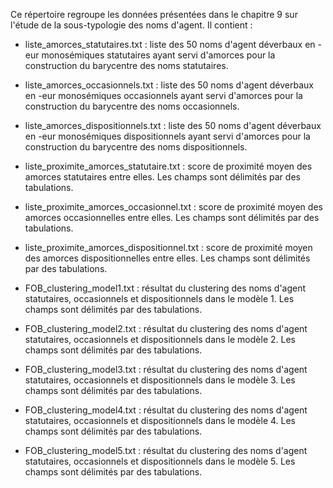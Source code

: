 Ce répertoire regroupe les données présentées dans le chapitre 9 sur l'étude de la sous-typologie des noms d'agent. Il contient :

- liste_amorces_statutaires.txt : liste des 50 noms d'agent déverbaux en -eur monosémiques statutaires ayant servi d'amorces pour la construction du barycentre des noms statutaires.

- liste_amorces_occasionnels.txt : liste des 50 noms d'agent déverbaux en -eur monosémiques occasionnels ayant servi d'amorces pour la construction du barycentre des noms occasionnels.

- liste_amorces_dispositionnels.txt : liste des 50 noms d'agent déverbaux en -eur monosémiques dispositionnels ayant servi d'amorces pour la construction du barycentre des noms dispositionnels.

- liste_proximite_amorces_statutaire.txt : score de proximité moyen des amorces statutaires entre elles. Les champs sont délimités par des tabulations.

- liste_proximite_amorces_occasionnel.txt : score de proximité moyen des amorces occasionnelles entre elles. Les champs sont délimités par des tabulations.

- liste_proximite_amorces_dispositionnel.txt : score de proximité moyen des amorces dispositionnelles entre elles. Les champs sont délimités par des tabulations.

- FOB_clustering_model1.txt : résultat du clustering des noms d'agent statutaires, occasionnels et dispositionnels dans le modèle 1. Les champs sont délimités par des tabulations.

- FOB_clustering_model2.txt : résultat du clustering des noms d'agent statutaires, occasionnels et dispositionnels dans le modèle 2. Les champs sont délimités par des tabulations.

- FOB_clustering_model3.txt : résultat du clustering des noms d'agent statutaires, occasionnels et dispositionnels dans le modèle 3. Les champs sont délimités par des tabulations.

- FOB_clustering_model4.txt : résultat du clustering des noms d'agent statutaires, occasionnels et dispositionnels dans le modèle 4. Les champs sont délimités par des tabulations.

- FOB_clustering_model5.txt : résultat du clustering des noms d'agent statutaires, occasionnels et dispositionnels dans le modèle 5. Les champs sont délimités par des tabulations.
